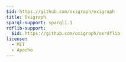 ```yaml
---
$id: https://github.com/oxigraph/oxigraph
title: Oxigraph
sparql-support: sparql1.1
rdflib-support:
  $id: https://github.com/oxigraph/oxrdflib
license:
  - MIT
  - Apache
---
```

